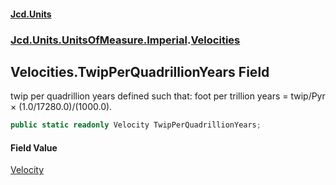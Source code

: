 #### [Jcd.Units](index 'index')
### [Jcd.Units.UnitsOfMeasure.Imperial](Jcd.Units.UnitsOfMeasure.Imperial 'Jcd.Units.UnitsOfMeasure.Imperial').[Velocities](Velocities 'Jcd.Units.UnitsOfMeasure.Imperial.Velocities')

## Velocities.TwipPerQuadrillionYears Field

twip per quadrillion years defined such that: foot per trillion years = twip/Pyr × (1.0/17280.0)/(1000.0).

```csharp
public static readonly Velocity TwipPerQuadrillionYears;
```

#### Field Value
[Velocity](Velocity 'Jcd.Units.UnitTypes.Velocity')